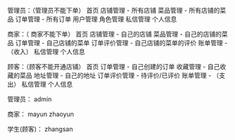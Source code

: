 管理员：（管理员不能下单）
    首页
    店铺管理  - 所有店铺
    菜品管理  - 所有店铺的菜品
    订单管理  - 所有订单
    用户管理
    角色管理
    私信管理
    个人信息

商家：（ 商家不能下单）
    首页
    店铺管理  - 自己的店铺
    菜品管理  - 自己的店铺的菜品
    订单管理  - 自己店铺的菜单
    订单评价管理  - 自己店铺的菜单的评价
    账单管理  - （收入）
    私信管理
    个人信息

顾客：（顾客不能开通店铺）
    首页
    订单管理  - 自己创建的订单
    收藏管理  - 自己收藏的菜品
    地址管理  - 自己的地址
    订单评价管理  - 待评价/已评价
    账单管理  - （支出）
    私信管理
    个人信息


管理员：
admin

商家：
mayun
zhaoyun

学生(顾客)：
zhangsan


